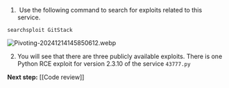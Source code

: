 1.  Use the following  command to search for exploits related to this service.  

```
searchsploit GitStack
```

![Pivoting-20241214145850612.webp](app://e38afa6db946210e1e44bf64d3f3f4a791d3/home/emi/Documents/obsidian/Wreath/images/Pivoting-20241214145850612.webp?1734206330664)

2. You will see that there are three publicly available exploits. There is one Python RCE exploit for version 2.3.10 of the service   `43777.py`



**Next step:** [[Code review]]